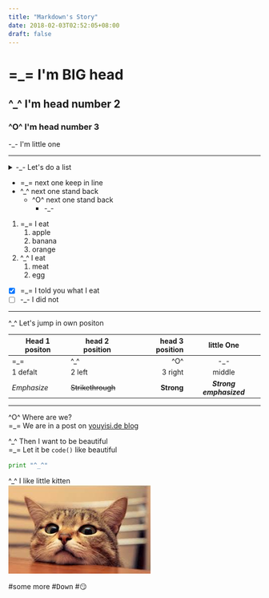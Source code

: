 ```yaml
---
title: "Markdown's Story"
date: 2018-02-03T02:52:05+08:00
draft: false
---
```

# =_= I'm BIG head 
## ^_^ I'm head number 2
### ^O^ I'm head number 3
-_- I'm little one
- - -
<details>
<summary>-_- Let's do a list</summary>
<p>3 different list</p>
</details>

* =_= next one keep in line
* ^_^ next one stand back
    * ^O^ next one stand back
        * -_-

1. =_= I eat
    1. apple
    2. banana
    3. orange
2. ^_^ I eat
    1. meat
    2. egg

- [x] =_= I told you what I eat
- [ ] -_- I did not

- - -  
^_^ Let's jump in own positon

Head 1 positon | head 2 position | head 3 position | little One
--- | --- | ---: | :---:
=\_= | ^\_^ | ^O^ | -\_-
1 defalt | 2 left | 3 right | middle
*Emphasize*|~~Strikethrough~~|**Strong**|***Strong emphasized***
---
^O^ Where are we?  
=_= We are in a post on [youyisi.de blog](http://blog.youyisi.de)

^\_^ Then I want to be beautiful  
=\_= Let it be
`code()` like beautiful

```python
print "^_^"
```

^_^ I like little kitten  
![cat](../img/cat.jpg "kitten")

#some more
#<kbd>Down</kbd>
#:smirk: